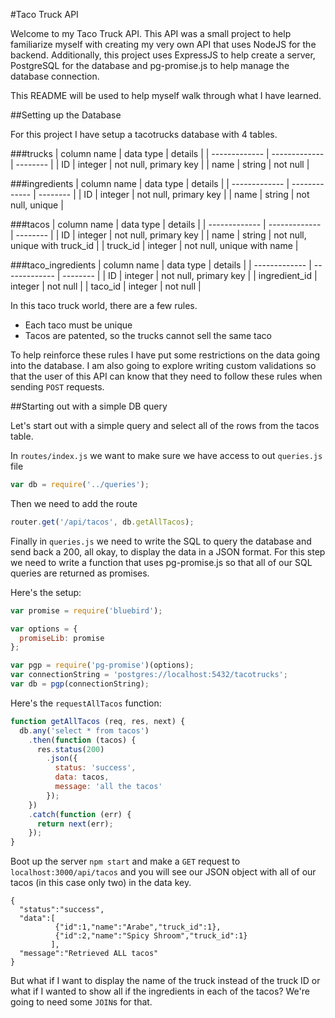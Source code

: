 #Taco Truck API

Welcome to my Taco Truck API. This API was a small project to help familiarize myself with creating my very own API that uses NodeJS for the backend. Additionally, this project uses ExpressJS to help create a server, PostgreSQL for the database and pg-promise.js to help manage the database connection.

This README will be used to help myself walk through what I have learned.

##Setting up the Database

For this project I have setup a tacotrucks database with 4 tables.

###trucks
| column name   | data type     | details     |
| ------------- | ------------- | --------    |
| ID            | integer       | not null, primary key |
| name          | string        | not null    |

###ingredients
| column name   | data type     | details     |
| ------------- | ------------- | --------    |
| ID            | integer       | not null, primary key |
| name          | string        | not null, unique    |

###tacos
| column name   | data type     | details     |
| ------------- | ------------- | --------    |
| ID            | integer       | not null, primary key |
| name          | string        | not null, unique with truck_id    |
| truck_id      | integer       | not null, unique with name    |

###taco_ingredients
| column name   | data type     | details     |
| ------------- | ------------- | --------    |
| ID            | integer       | not null, primary key |
| ingredient_id  | integer       | not null    |
| taco_id      | integer       | not null    |

In this taco truck world, there are a few rules.
- Each taco must be unique
- Tacos are patented, so the trucks cannot sell the same taco

To help reinforce these rules I have put some restrictions on the data going into the database. I am also going to explore writing custom validations so that the user of this API can know that they need to follow these rules when sending `POST` requests.

##Starting out with a simple DB query

Let's start out with a simple query and select all of the rows from the tacos table.

In `routes/index.js` we want to make sure we have access to out `queries.js` file
```javascript
var db = require('../queries');
```
Then we need to add the route
```javascript
router.get('/api/tacos', db.getAllTacos);
```
Finally in `queries.js` we need to write the SQL to query the database and send back a 200, all okay, to display the data in a JSON format. For this step we need to write a function that uses pg-promise.js so that all of our SQL queries are returned as promises.

Here's the setup:
```javascript
var promise = require('bluebird');

var options = {
  promiseLib: promise
};

var pgp = require('pg-promise')(options);
var connectionString = 'postgres://localhost:5432/tacotrucks';
var db = pgp(connectionString);
```

Here's the `requestAllTacos` function:
```javascript
function getAllTacos (req, res, next) {
  db.any('select * from tacos')
    .then(function (tacos) {
      res.status(200)
        .json({
          status: 'success',
          data: tacos,
          message: 'all the tacos'
        });
    })
    .catch(function (err) {
      return next(err);
    });
}
```

Boot up the server `npm start` and make a `GET` request to `localhost:3000/api/tacos` and you will see our JSON object with all of our tacos (in this case only two) in the data key.
```
{
  "status":"success",
  "data":[
          {"id":1,"name":"Arabe","truck_id":1},
          {"id":2,"name":"Spicy Shroom","truck_id":1}
         ],
  "message":"Retrieved ALL tacos"
}
```
But what if I want to display the name of the truck instead of the truck ID or what if I wanted to show all if the ingredients in each of the tacos? We're going to need some `JOIN`s for that.
